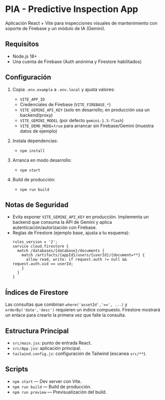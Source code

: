 # PIA - Predictive Inspection App

Aplicación React + Vite para inspecciones visuales de mantenimiento con soporte de Firebase y un módulo de IA (Gemini).

## Requisitos
- Node.js 18+
- Una cuenta de Firebase (Auth anónima y Firestore habilitados)

## Configuración
1. Copia `.env.example` a `.env.local` y ajusta valores:
   - `VITE_APP_ID`
   - Credenciales de Firebase (`VITE_FIREBASE_*`)
   - `VITE_GEMINI_API_KEY` (solo en desarrollo; en producción usa un backend/proxy)
   - `VITE_GEMINI_MODEL` (por defecto `gemini-1.5-flash`)
   - `VITE_DEMO_MODE=true` para arrancar sin Firebase/Gemini (muestra datos de ejemplo)

2. Instala dependencias:
   - `npm install`

3. Arranca en modo desarrollo:
   - `npm start`

4. Build de producción:
   - `npm run build`

## Notas de Seguridad
- Evita exponer `VITE_GEMINI_API_KEY` en producción. Implementa un backend que consuma la API de Gemini y aplica autenticación/autorización con Firebase.
- Reglas de Firestore (ejemplo base, ajusta a tu esquema):
  ```
  rules_version = '2';
  service cloud.firestore {
    match /databases/{database}/documents {
      match /artifacts/{appId}/users/{userId}/{document=**} {
        allow read, write: if request.auth != null && request.auth.uid == userId;
      }
    }
  }
  ```

## Índices de Firestore
Las consultas que combinan `where('assetId','==', ...)` y `orderBy('date','desc')` requieren un índice compuesto. Firestore mostrará un enlace para crearlo la primera vez que falle la consulta.

## Estructura Principal
- `src/main.jsx`: punto de entrada React.
- `src/App.jsx`: aplicación principal.
- `tailwind.config.js`: configuración de Tailwind (escanea `src/**`).

## Scripts
- `npm start` — Dev server con Vite.
- `npm run build` — Build de producción.
- `npm run preview` — Previsualización del build.
